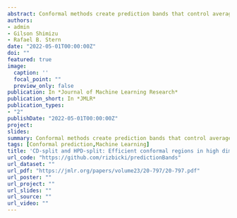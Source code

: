 ```yaml
---
abstract: Conformal methods create prediction bands that control average coverage assuming solely i.i.d. data. Although the literature has mostly focused on prediction intervals, more general regions can often better represent uncertainty. For instance, a bimodal target is better represented by the union of two intervals. Such prediction regions are obtained by CD-split, which combines the split method and a data-driven partition of the feature space which scales to high dimensions. CD-split however contains many tuning parameters, and their role is not clear. In this paper, we provide new insights on CD-split by exploring its theoretical properties. In particular, we show that CD-split converges asymptotically to the oracle highest predictive density set and satisfies local and asymptotic conditional validity. We also present simulations that show how to tune CD-split. Finally, we introduce HPD-split, a variation of CD-split that requires less tuning, and show that it shares the same theoretical guarantees as CD-split. In a wide variety of our simulations, CD-split and HPD-split have better conditional coverage and yield smaller prediction regions than other methods.
authors:
- admin
- Gilson Shimizu
- Rafael B. Stern
date: "2022-05-01T00:00:00Z"
doi: ""
featured: true
image:
  caption: ''
  focal_point: ""
  preview_only: false
publication: In *Journal of Machine Learning Research*
publication_short: In *JMLR*
publication_types:
- "2"
publishDate: "2022-05-01T00:00:00Z"
project: 
slides: 
summary: Conformal methods create prediction bands that control average coverage assuming solely i.i.d. data. We introduce CD-split and HPD-split, which yield general prediction regions and converge to the optimal highest predictive density set.
tags: [Conformal prediction,Machine Learning]
title: 'CD-split and HPD-split: Efficient conformal regions in high dimensions'
url_code: "https://github.com/rizbicki/predictionBands"
url_dataset: ""
url_pdf: "https://jmlr.org/papers/volume23/20-797/20-797.pdf"
url_poster: ""
url_project: ""
url_slides: ""
url_source: ""
url_video: ""
---
```


